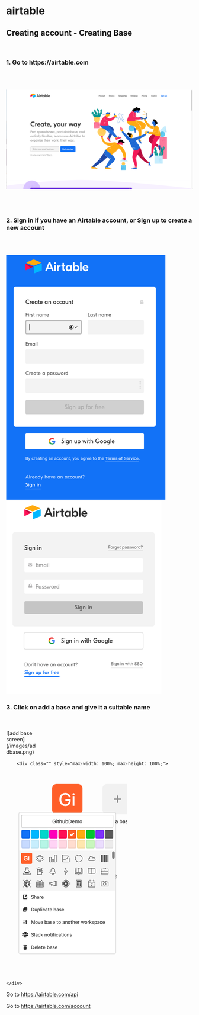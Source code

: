 # airtable

<h2>Creating account - Creating Base </h2> </br>
<h3>1. Go to https://airtable.com </h3>
</br>
</br>

![login screen](/images/airtable_welcome.png)

</br>
</br>

<h3>2. Sign in if you have an Airtable account, or Sign up to create a new account</h3>
</br>
</br> 

![sign up screen](/images/signup.png)![sign in screen](/images/signin.png)

<h3>3. Click on add a base and give it a suitable name</h3>
</br>
</br> 

<div style="overflow: hidden; display: inline-block;">
        <div class="" style="max-width: 20%; max-height: 20%;">
            ![add base screen](/images/addbase.png)
        </div>

        <div class="" style="max-width: 100%; max-height: 100%;">
![name base screen](/images/namebase.png)
        </div>

        
    </div>



Go to https://airtable.com/api

Go to https://airtable.com/account
